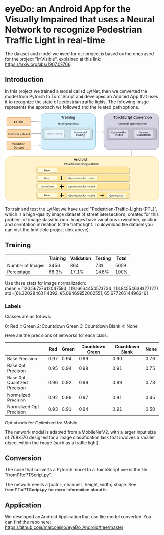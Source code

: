 # eyeDo: an Android App for the Visually Impaired that uses a Neural Network to recognize Pedestrian Traffic Light in real-time

The dataset and model we used for our project is based on the ones used for the project "ImVisible", explained at this link: https://arxiv.org/abs/1907.09706. 

## Introduction
In this project we trained a model called LytNet, then we converted the model from Pytorch to TorchScript and developed an Android App that uses it to recognize the state of pedestrian traffic lights. The following image represents the approach we followed and the related path options.

![](path.png)

To train and test the LytNet we have used "Pedestrian-Traffic-Lights (PTL)", which is a high-quality image dataset of street intersections, created for this problem of image classification. Images have variations in weather, position and orientation in relation to the traffic light. To download the dataset you can visit the ImVisible project (link above).

## Training

|   | Training | Validation | Testing | Total
|---|----------|------------|---------|-------
Number of Images | 3456 | 864 | 739 | 5059
Percentage | 68.3% | 17.1% | 14.6% | 100%

Use these stats for image normalization:  
mean = [120.56737612047593, 119.16664454573734, 113.84554638827127]  
std=[66.32028460114392, 65.09469952002551, 65.67726614496246]

### Labels

Classes are as follows:

0: Red
1: Green
2: Countdown Green
3: Countdown Blank
4: None

Here are the precisions of networks for each class:

|         | Red | Green | Countdown Green | Countdown Blank | None
|---------|-----|-------|-----------------|-----------------|--------|
Base Precision | 0.97 | 0.94 | 0.99 | 0.90 | 0.76
Base Opt Precision | 0.95 | 0.94 | 0.98 | 0.91 | 0.75
Base Opt Quantized Precision | 0.96 | 0.92 | 0.99 | 0.89 | 0.78
Normalized Precision | 0.92 | 0.96 | 0.97 | 0.91 | 0.45
Normalized Opt Precision | 0.93 | 0.91 | 0.94 | 0.91 | 0.50

Opt stands for Optimized for Mobile.


The network model is adapted from a MobileNetV2, with a larger input size of 768x576 designed for a image classification task that involves a smaller object within the image (such as a traffic light). 

## Conversion
The code that converts a Pytorch model to a TorchScript one is the file "fromPTtoPTScript.py". 

The network needs a [batch, channels, height, width] shape. See fromPTtoPTScript.py for more information about it.

## Application
We developed an Android Application that use the model converted. You can find the repo here: https://github.com/marcoleino/eyeDo_Android/tree/master
